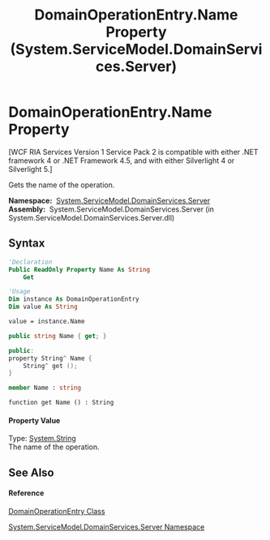 ﻿---
title: DomainOperationEntry.Name Property  (System.ServiceModel.DomainServices.Server)
TOCTitle: Name Property
ms:assetid: P:System.ServiceModel.DomainServices.Server.DomainOperationEntry.Name
ms:mtpsurl: https://msdn.microsoft.com/en-us/library/system.servicemodel.domainservices.server.domainoperationentry.name(v=VS.91)
ms:contentKeyID: 28755489
ms.date: 01/27/2012
mtps_version: v=VS.91
f1_keywords:
- System.ServiceModel.DomainServices.Server.DomainOperationEntry.Name
- System.ServiceModel.DomainServices.Server.DomainOperationEntry.get_Name
dev_langs:
- CSharp
- JScript
- VB
- FSharp
- c++
api_location:
- System.ServiceModel.DomainServices.Server.dll
api_name:
- System.ServiceModel.DomainServices.Server.DomainOperationEntry.get_Name
- System.ServiceModel.DomainServices.Server.DomainOperationEntry.Name
api_type:
- Managed
topic_type:
- apiref
- kbSyntax
product_family_name: VS
ROBOTS: INDEX,FOLLOW
---

# DomainOperationEntry.Name Property

\[WCF RIA Services Version 1 Service Pack 2 is compatible with either .NET framework 4 or .NET Framework 4.5, and with either Silverlight 4 or Silverlight 5.\]

Gets the name of the operation.

**Namespace:**  [System.ServiceModel.DomainServices.Server](ff423220\(v=vs.91\).md)  
**Assembly:**  System.ServiceModel.DomainServices.Server (in System.ServiceModel.DomainServices.Server.dll)

## Syntax

``` vb
'Declaration
Public ReadOnly Property Name As String
    Get
```

``` vb
'Usage
Dim instance As DomainOperationEntry
Dim value As String

value = instance.Name
```

``` csharp
public string Name { get; }
```

``` c++
public:
property String^ Name {
    String^ get ();
}
```

``` fsharp
member Name : string
```

``` jscript
function get Name () : String
```

#### Property Value

Type: [System.String](https://msdn.microsoft.com/en-us/library/s1wwdcbf)  
The name of the operation.  

## See Also

#### Reference

[DomainOperationEntry Class](ff423137\(v=vs.91\).md)

[System.ServiceModel.DomainServices.Server Namespace](ff423220\(v=vs.91\).md)

